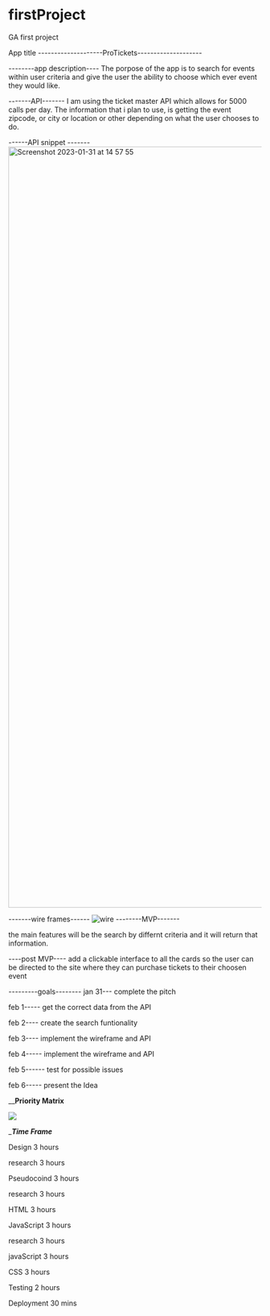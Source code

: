 # firstProject
GA first project

App title  --------------------ProTickets--------------------



 --------app description----
The porpose of the app is to search for events within user criteria and give the user the ability to
choose which ever event they would like.


-------API-------
I am using the ticket master API which allows for 5000 calls per day.
The information that i plan to use, is getting the event zipcode, or city or location or other
depending on what the user chooses to do.

------API snippet -------
<img width="1512" alt="Screenshot 2023-01-31 at 14 57 55" src="https://user-images.githubusercontent.com/79764475/215877048-3b2befcc-b795-4315-8c02-7246789c446c.png">


-------wire frames------
![wire](https://user-images.githubusercontent.com/79764475/215877902-3642d929-e8fd-4357-9dfe-2aec7d56ea2a.png)
--------MVP-------

the main features will be the search by differnt criteria and it will return that information.


----post MVP----
add a clickable interface to all the cards so the user can be directed to the site where they can purchase tickets to their choosen event

---------goals--------
jan 31---
complete the pitch



feb 1-----
get the correct data from the API



feb 2----
create the search funtionality 


feb 3----
implement the wireframe and API


feb 4-----
implement the wireframe and API


feb 5------
 test for possible issues


feb 6-----
present the Idea



______Priority Matrix____

<img src="https://res.cloudinary.com/dkrb38n6n/image/upload/v1675647320/Screenshot_2023-02-05_at_20.34.34_hrvlsx.png">


____Time Frame___

Design 3 hours

research 3 hours

Pseudocoind 3 hours

research 3 hours

HTML 3 hours

JavaScript 3 hours

research 3 hours

javaScript 3 hours

CSS 3 hours

Testing 2 hours

Deployment 30 mins
